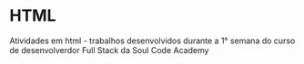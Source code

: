 # HTML
 Atividades em html - trabalhos desenvolvidos durante a 1° semana do curso de desenvolverdor Full Stack da Soul Code Academy
